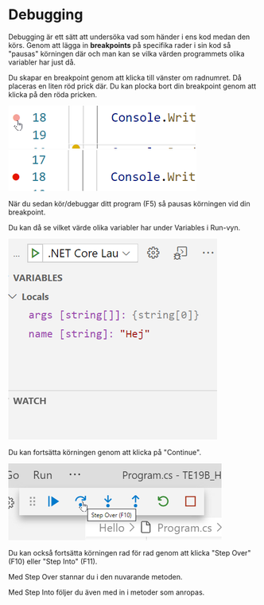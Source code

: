 # Debugging

&#x20;Debugging är ett sätt att undersöka vad som händer i ens kod medan den körs. Genom att lägga in **breakpoints** på specifika rader i sin kod så "pausas" körningen där och man kan se vilka värden programmets olika variabler har just då.

Du skapar en breakpoint genom att klicka till vänster om radnumret. Då placeras en liten röd prick där. Du kan plocka bort din breakpoint genom att klicka på den röda pricken.

<img src="../../.gitbook/assets/image (2).png" alt="" data-size="original"> \
&#x20;<img src="../../.gitbook/assets/image (3) (1).png" alt="" data-size="original">&#x20;

När du sedan kör/debuggar ditt program (F5) så pausas körningen vid din breakpoint.

Du kan då se vilket värde olika variabler har under Variables i Run-vyn.

<img src="../../.gitbook/assets/image (4).png" alt="" data-size="original">&#x20;

Du kan fortsätta körningen genom att klicka på "Continue".

<img src="../../.gitbook/assets/image (5).png" alt="" data-size="original">&#x20;

Du kan också fortsätta körningen rad för rad genom att klicka "Step Over" (F10) eller "Step Into" (F11).

Med Step Over stannar du i den nuvarande metoden.

Med Step Into följer du även med in i metoder som anropas.
